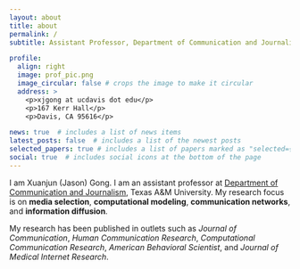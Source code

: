 ```yaml
---
layout: about
title: about
permalink: /
subtitle: Assistant Professor, Department of Communication and Journalism, Texas A&M University, College Station.

profile:
  align: right
  image: prof_pic.png
  image_circular: false # crops the image to make it circular
  address: >
    <p>xjgong at ucdavis dot edu</p>
    <p>167 Kerr Hall</p>
    <p>Davis, CA 95616</p>

news: true  # includes a list of news items
latest_posts: false  # includes a list of the newest posts
selected_papers: true # includes a list of papers marked as "selected={true}"
social: true  # includes social icons at the bottom of the page
---
```


I am Xuanjun (Jason) Gong. I am an assistant professor at [Department of Communication and Journalism](https://liberalarts.tamu.edu/communication/), Texas A&M University. My research focus is on **media selection**, **computational modeling**, **communication networks**, and **information diffusion**. 

My research has been published in outlets such as *Journal of Communication*, *Human Communication Research*, *Computational Communication Research*, *American Behavioral Scientist*,
and *Journal of Medical Internet Research*.
